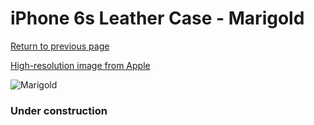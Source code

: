# iPhone 6s Leather Case - Marigold

[Return to previous page](/iphone_6)

[High-resolution image from Apple](https://store.storeimages.cdn-apple.com/8756/as-images.apple.com/is/MMM22?wid=4500&hei=4500&fmt=png)

<div style="width: 384px"><img src="/everyphone/MMM22.png" alt="Marigold"></div>

### Under construction
